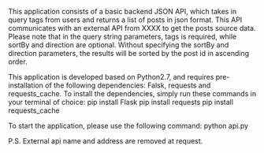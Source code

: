 This application consists of a basic backend JSON API, which takes in query tags from users and returns a list of posts in json format. This API communicates with an external API from XXXX to get the posts source data. Please note that in the query string parameters, tags is required, while sortBy and direction are optional. Without specifying the sortBy and direction parameters, the results will be sorted by the post id in ascending order.


This application is developed based on Python2.7, and requires pre-installation of the following dependencies: Falsk, requests and requests_cache.
To install the dependencies, simply run these commands in your terminal of choice:
          pip install Flask
          pip install requests
          pip install requests_cache

To start the application, please use the following command:
          python api.py

P.S. External api name and address are removed at request.
